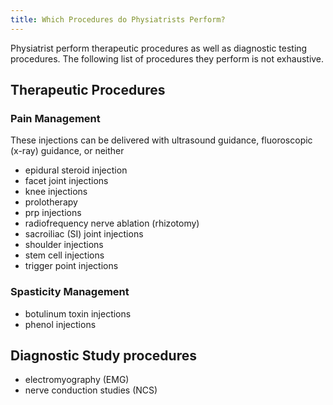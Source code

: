 ```yaml
---
title: Which Procedures do Physiatrists Perform?
---
```


Physiatrist perform therapeutic procedures as well as diagnostic testing procedures. The following list of procedures they perform is not exhaustive.

## Therapeutic Procedures

### Pain Management
These injections can be delivered with ultrasound guidance, fluoroscopic (x-ray) guidance, or neither
- epidural steroid injection
- facet joint injections
- knee injections
- prolotherapy
- prp injections
- radiofrequency nerve ablation (rhizotomy)
- sacroiliac (SI) joint injections
- shoulder injections
- stem cell injections
- trigger point injections

### Spasticity Management

- botulinum toxin injections
- phenol injections 


## Diagnostic Study procedures

- electromyography (EMG)
- nerve conduction studies (NCS)
